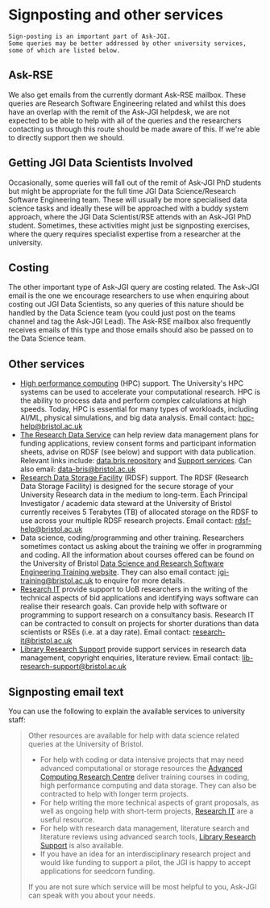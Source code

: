 # Signposting and other services

```{note}
Sign-posting is an important part of Ask-JGI.
Some queries may be better addressed by other university services, some of which are listed below.
```

## Ask-RSE

We also get emails from the currently dormant Ask-RSE mailbox.
These queries are Research Software Engineering related and whilst this does have an overlap with the remit of the Ask-JGI helpdesk, we are not expected to be able to help with all of the queries and the researchers contacting us through this route should be made aware of this.
If we're able to directly support then we should.

## Getting JGI Data Scientists Involved

Occasionally, some queries will fall out of the remit of Ask-JGI PhD students but might be appropriate for the full time JGI Data Science/Research Software Engineering team.
These will usually be more specialised data science tasks and ideally these will be approached with a buddy system approach, where the JGI Data Scientist/RSE attends with an Ask-JGI PhD student.
Sometimes, these activities might just be signposting exercises, where the query requires specialist expertise from a researcher at the university. 

## Costing

The other important type of Ask-JGI query are costing related.
The Ask-JGI email is the one we encourage researchers to use when enquiring about costing out JGI Data Scientists, so any queries of this nature should be handled by the Data Science team (you could just post on the teams channel and tag the Ask-JGI Lead).
The Ask-RSE mailbox also frequently receives emails of this type and those emails should also be passed on to the Data Science team.

## Other services

- [High performance computing](https://www.bristol.ac.uk/acrc/high-performance-computing/) (HPC) support.
  The University's HPC systems can be used to accelerate your computational research.
  HPC is the ability to process data and perform complex calculations at high speeds.
  Today, HPC is essential for many types of workloads, including AI/ML, physical simulations, and big data analysis.
  Email contact: hpc-help@bristol.ac.uk
- [The Research Data Service](https://www.bristol.ac.uk/staff/researchers/data) can help review data management plans for funding applications, review consent forms and participant information sheets, advise on RDSF (see below) and support with data publication.
  Relevant links include: [data.bris repository](https://data.bris.ac.uk/data/) and [Support services](https://data.bris.ac.uk).
  Can also email: data-bris@bristol.ac.uk
- [Research Data Storage Facility](https://www.bristol.ac.uk/acrc/research-data-storage-facility/) (RDSF) support.
  The RDSF (Research Data Storage Facility) is designed for the secure storage of your University Research data in the medium to long-term. 
  Each Principal Investigator / academic data steward at the University of Bristol currently receives 5 Terabytes (TB) of allocated storage on the RDSF to use across your multiple RDSF research projects.
  Email contact: rdsf-help@bristol.ac.uk
- Data science, coding/programming and other training.
  Researchers sometimes contact us asking about the training we offer in programming and coding.
  All the information about courses offered can be found on the University of Bristol [Data Science and Research Software Engineering Training website](https://bristol-training.github.io/).
  They can also email contact: jgi-training@bristol.ac.uk to enquire for more details.
- [Research IT](https://www.bristol.ac.uk/research-it/about) provide support to UoB researchers in the writing of the technical aspects of bid applications and identifying ways software can realise their research goals.
  Can provide help with software or programming to support research on a consultancy basis.
  Research IT can be contracted to consult on projects for shorter durations than data scientists or RSEs (i.e. at a day rate).
  Email contact: research-it@bristol.ac.uk
- [Library Research Support](http://www.bristol.ac.uk/library/research-support/) provide support services in research data management, copyright enquiries, literature review.
  Email contact: lib-research-support@bristol.ac.uk

## Signposting email text

You can use the following to explain the available services to university staff:

> Other resources are available for help with data science related queries at the University of Bristol.
> - For help with coding or data intensive projects that may need advanced computational or storage resources the [Advanced Computing Research Centre](http://www.bris.ac.uk/acrc/contact/) deliver training courses in coding, high performance computing and data storage.
>   They can also be contracted to help with longer term projects.
> - For help writing the more technical aspects of grant proposals, as well as ongoing help with short-term projects, [Research IT](https://www.bristol.ac.uk/research-it/about) are a useful resource.
> - For help with research data management, literature search and literature reviews using advanced search tools, [Library Research Support](http://www.bristol.ac.uk/library/research-support/) is also available.
> - If you have an idea for an interdisciplinary research project and would like funding to support a pilot, the JGI is happy to accept applications for seedcorn funding.
>   
> If you are not sure which service will be most helpful to you, Ask-JGI can speak with you about your needs.
